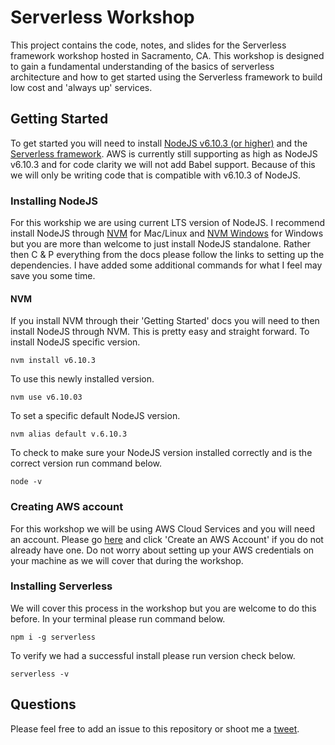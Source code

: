 # Serverless Workshop
This project contains the code, notes, and slides for the Serverless framework workshop hosted in Sacramento, CA. This workshop is designed to gain a fundamental understanding of the basics of serverless architecture and how to get started using the Serverless framework to build low cost and 'always up' services. 


## Getting Started
To get started you will need to install [NodeJS v6.10.3 (or higher)](https://nodejs.org/download/release/v6.10.3/) and the [Serverless framework](https://serverless.com/). AWS is currently still supporting as high as NodeJS v6.10.3 and for code clarity we will not add Babel support. Because of this we will only be writing code that is compatible with v6.10.3 of NodeJS.

### Installing NodeJS
For this workship we are using current LTS version of NodeJS. I recommend install NodeJS through [NVM](https://github.com/creationix/nvm) for Mac/Linux  and [NVM Windows](https://github.com/coreybutler/nvm-windows) for Windows but you are more than welcome to just install NodeJS standalone. Rather then C & P everything from the docs please follow the links to setting up the dependencies. I have added some additional commands for what I feel may save you some time.

#### NVM
If you install NVM through their 'Getting Started' docs you will need to then install NodeJS through NVM. This is pretty easy and straight forward.
To install NodeJS specific version.
```
nvm install v6.10.3
```
To use this newly installed version.
```
nvm use v6.10.03
```
To set a specific default NodeJS version.
```
nvm alias default v.6.10.3
```
To check to make sure your NodeJS version installed correctly and is the correct version run command below.
```
node -v
```

### Creating AWS account
For this workshop we will be using AWS Cloud Services and you will need an account. Please go [here](https://aws.amazon.com/) and click 'Create an AWS Account' if you do not already have one. Do not worry about setting up your AWS credentials on your machine as we will cover that during the workshop.

### Installing Serverless
We will cover this process in the workshop but you are welcome to do this before.
In your terminal please run command below.
```
npm i -g serverless
```
To verify we had a successful install please run version check below.
```
serverless -v
```

## Questions
Please feel free to add an issue to this repository or shoot me a [tweet](https://twitter.com/novicki_david).